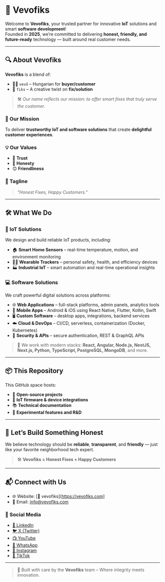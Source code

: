 # 🚀 Vevofiks

Welcome to **Vevofiks**, your trusted partner for innovative **IoT** solutions and smart **software development**!  
Founded in **2025**, we’re committed to delivering **honest, friendly, and future-ready** technology — built around real customer needs.

---

## 🔍 About Vevofiks

**Vevofiks** is a blend of:
- 🧑‍💼 `vevő` – Hungarian for **buyer/customer**  
- 🔧 `fiks` – A creative twist on **fix/solution**

> 🛠️ *Our name reflects our mission: to offer smart fixes that truly serve the customer.*

### 🌟 Our Mission
To deliver **trustworthy IoT and software solutions** that create **delightful customer experiences**.

### 💡 Our Values
- 🤝 **Trust**
- 🧭 **Honesty**
- 😊 **Friendliness**

### 🔖 Tagline
> _"Honest Fixes, Happy Customers."_

---

## 🛠️ What We Do

### 🔌 IoT Solutions
We design and build reliable IoT products, including:
- 🏠 **Smart Home Sensors** – real-time temperature, motion, and environment monitoring  
- 🧍‍♂️ **Wearable Trackers** – personal safety, health, and efficiency devices  
- 🏭 **Industrial IoT** – smart automation and real-time operational insights  

### 💻 Software Solutions
We craft powerful digital solutions across platforms:
- 🌐 **Web Applications** – full-stack platforms, admin panels, analytics tools  
- 📱 **Mobile Apps** – Android & iOS using React Native, Flutter, Kotlin, Swift  
- 🖥️ **Custom Software** – desktop apps, integrations, backend services  
- ☁️ **Cloud & DevOps** – CI/CD, serverless, containerization (Docker, Kubernetes)  
- 🔐 **Security & APIs** – secure authentication, REST & GraphQL APIs  

> 💬 We work with modern stacks: **React, Angular, Node.js, NestJS, Next.js, Python, TypeScript, PostgreSQL, MongoDB**, and more.

---

## 📦 This Repository

This GitHub space hosts:
- 📁 **Open-source projects**
- 🔌 **IoT firmware & device integrations**
- 📚 **Technical documentation**
- 🧪 **Experimental features and R&D**

---

## 🤝 Let’s Build Something Honest

We believe technology should be **reliable**, **transparent**, and **friendly** — just like your favorite neighborhood tech expert.

> 🛠️ **Vevofiks = Honest Fixes + Happy Customers**

---

## 📬 Connect with Us

- 🌐 Website: [🔗 vevofiks](https://vevofiks.com]
- 📧 Email: info@vevofiks.com

### 🔗 Social Media
- [🔗 LinkedIn](https://linkedin.com)  
- [🐦 X (Twitter)](https://x.com)  
- [📺 YouTube](https://youtube.com)  
- [📱 WhatsApp](https://wa.me/your-number)  
- [📸 Instagram](https://instagram.com)  
- [🎵 TikTok](https://tiktok.com)

---

> 💙 Built with care by the **Vevofiks** team – Where integrity meets innovation.
